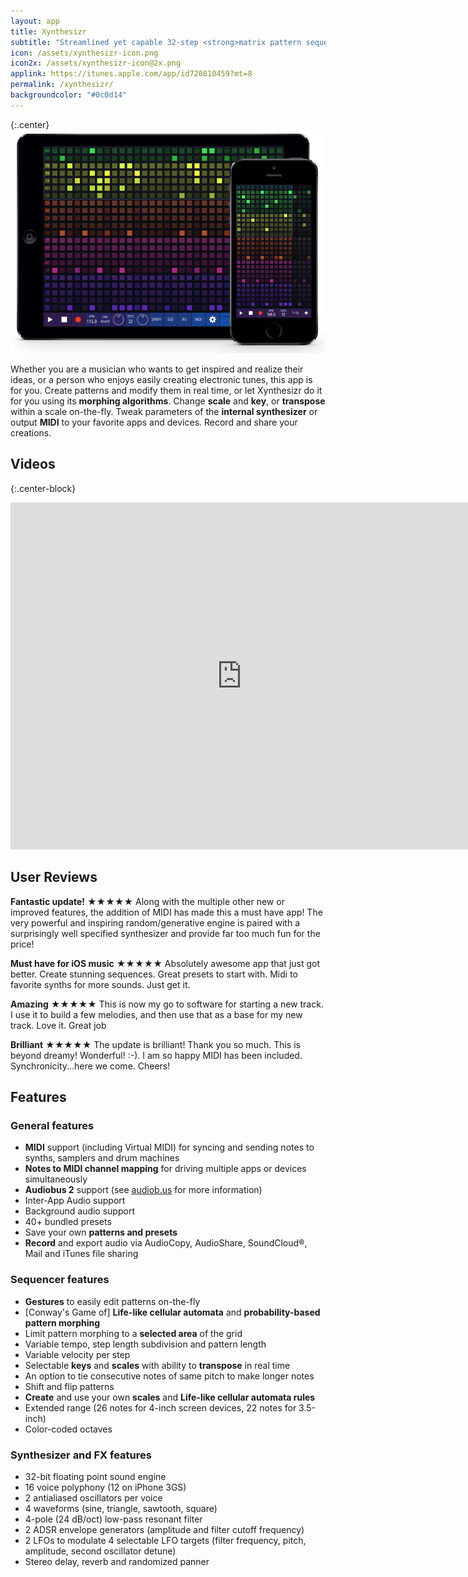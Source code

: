 ```yaml
---
layout: app
title: Xynthesizr
subtitle: "Streamlined yet capable 32-step <strong>matrix pattern sequencer/synthesizer</strong> with <strong>generative features</strong> for iPad and iPhone"
icon: /assets/xynthesizr-icon.png
icon2x: /assets/xynthesizr-icon@2x.png
applink: https://itunes.apple.com/app/id720810459?mt=8
permalink: /xynthesizr/
backgroundcolor: "#0c0d14"
---
```


{:.center}
![Xynthesizr](/assets/xynthesizr-screens.png)

Whether you are a musician who wants to get inspired and realize their ideas, or a person who enjoys easily creating electronic tunes, this app is for you.
Create patterns and modify them in real time, or let Xynthesizr do it for you using its **morphing algorithms**. Change **scale** and **key**, or **transpose** within a scale on-the-fly. Tweak parameters of the **internal synthesizer** or output **MIDI** to your favorite apps and devices. Record and share your creations.

## Videos

{:.center-block}
<div class="video-container">
<iframe width="740" height="555" src="http://www.youtube.com/embed/Z9qpdcRSDGg?list=PLJaQXsZjUetRLy6NflRma-tMqqFGblzw2" frameborder="0" allowfullscreen> </iframe>
</div>


## User Reviews

**Fantastic update!** ★★★★★
Along with the multiple other new or improved features, the addition of MIDI has made this a must have app! The very powerful and inspiring random/generative engine is paired with a surprisingly well specified synthesizer and provide far too much fun for the price!

**Must have for iOS music** ★★★★★
Absolutely awesome app that just got better. Create stunning sequences. Great presets to start with. Midi to favorite synths for more sounds. Just get it.

**Amazing** ★★★★★
This is now my go to software for starting a new track. I use it to build a few melodies, and then use that as a base for my new track. Love it. Great job

**Brilliant** ★★★★★
The update is brilliant! Thank you so much. This is beyond dreamy! Wonderful! :-). I am so happy MIDI has been included. Synchronicity...here we come. Cheers!


## Features

### General features
* **MIDI** support (including Virtual MIDI) for syncing and sending notes to synths, samplers and drum machines
* **Notes to MIDI channel mapping** for driving multiple apps or devices simultaneously
* **Audiobus 2** support (see [audiob.us](http://audiob.us) for more information)
* Inter-App Audio support
* Background audio support
* 40+ bundled presets
* Save your own **patterns and presets**
* **Record** and export audio via AudioCopy, AudioShare, SoundCloud®, Mail and iTunes file sharing

### Sequencer features
* **Gestures** to easily edit patterns on-the-fly
* [Conway's Game of] **Life-like cellular automata** and **probability-based pattern morphing**
* Limit pattern morphing to a **selected area** of the grid
* Variable tempo, step length subdivision and pattern length
* Variable velocity per step
* Selectable **keys** and **scales** with ability to **transpose** in real time
* An option to tie consecutive notes of same pitch to make longer notes
* Shift and flip patterns
* **Create** and use your own **scales** and **Life-like cellular automata rules**
* Extended range (26 notes for 4-inch screen devices, 22 notes for 3.5-inch)
* Color-coded octaves

### Synthesizer and FX features
* 32-bit floating point sound engine
* 16 voice polyphony (12 on iPhone 3GS)
* 2 antialiased oscillators per voice
* 4 waveforms (sine, triangle, sawtooth, square)
* 4-pole (24 dB/oct) low-pass resonant filter
* 2 ADSR envelope generators (amplitude and filter cutoff frequency)
* 2 LFOs to modulate 4 selectable LFO targets (filter frequency, pitch, amplitude, second oscillator detune)
* Stereo delay, reverb and randomized panner
